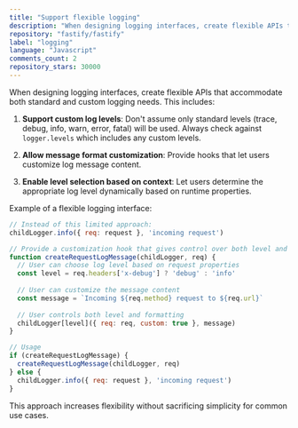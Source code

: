 ```yaml
---
title: "Support flexible logging"
description: "When designing logging interfaces, create flexible APIs that accommodate both standard and custom logging needs. This includes supporting custom log levels, allowing message format customization, and enabling level selection based on context."
repository: "fastify/fastify"
label: "logging"
language: "Javascript"
comments_count: 2
repository_stars: 30000
---
```


When designing logging interfaces, create flexible APIs that accommodate both standard and custom logging needs. This includes:

1. **Support custom log levels**: Don't assume only standard levels (trace, debug, info, warn, error, fatal) will be used. Always check against `logger.levels` which includes any custom levels.

2. **Allow message format customization**: Provide hooks that let users customize log message content.

3. **Enable level selection based on context**: Let users determine the appropriate log level dynamically based on runtime properties.

Example of a flexible logging interface:

```javascript
// Instead of this limited approach:
childLogger.info({ req: request }, 'incoming request')

// Provide a customization hook that gives control over both level and message:
function createRequestLogMessage(childLogger, req) {
  // User can choose log level based on request properties
  const level = req.headers['x-debug'] ? 'debug' : 'info'
  
  // User can customize the message content
  const message = `Incoming ${req.method} request to ${req.url}`
  
  // User controls both level and formatting
  childLogger[level]({ req: req, custom: true }, message)
}

// Usage
if (createRequestLogMessage) {
  createRequestLogMessage(childLogger, req)
} else {
  childLogger.info({ req: request }, 'incoming request')
}
```

This approach increases flexibility without sacrificing simplicity for common use cases.